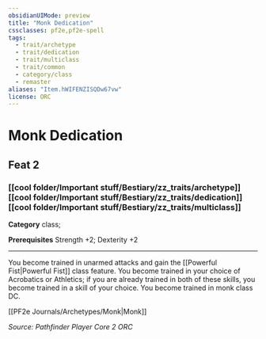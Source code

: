 ```yaml
---
obsidianUIMode: preview
title: "Monk Dedication"
cssclasses: pf2e,pf2e-spell
tags:
  - trait/archetype
  - trait/dedication
  - trait/multiclass
  - trait/common
  - category/class
  - remaster
aliases: "Item.hWIFENZISQDw67vw"
license: ORC
---
```

# Monk Dedication
## Feat 2
### [[cool folder/Important stuff/Bestiary/zz_traits/archetype]][[cool folder/Important stuff/Bestiary/zz_traits/dedication]][[cool folder/Important stuff/Bestiary/zz_traits/multiclass]]

**Category** class; 



**Prerequisites** Strength +2; Dexterity +2
* * *
You become trained in unarmed attacks and gain the [[Powerful Fist|Powerful Fist]] class feature. You become trained in your choice of Acrobatics or Athletics; if you are already trained in both of these skills, you become trained in a skill of your choice. You become trained in monk class DC.

[[PF2e Journals/Archetypes/Monk|Monk]]

*Source: Pathfinder Player Core 2*
*ORC*